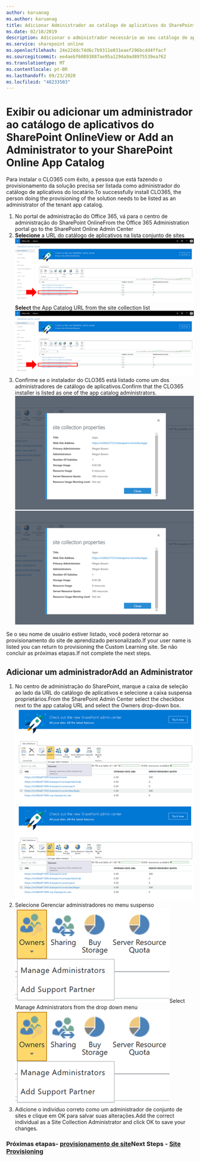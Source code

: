 ```yaml
---
author: karuanag
ms.author: karuanag
title: Adicionar Administrador ao catálogo de aplicativos do SharePoint Online
ms.date: 02/10/2019
description: Adicionar o administrador necessário ao seu catálogo de aplicativos
ms.service: sharepoint online
ms.openlocfilehash: 24e22ddc74d6c7b9311e031eaef296bcdd4ffacf
ms.sourcegitcommit: ee4aebf60893887ae95a1294a9ad8975539ea762
ms.translationtype: MT
ms.contentlocale: pt-BR
ms.lasthandoff: 09/23/2020
ms.locfileid: "48233503"
---
```

# <a name="view-or-add-an-administrator-to-your-sharepoint-online-app-catalog"></a><span data-ttu-id="94591-103">Exibir ou adicionar um administrador ao catálogo de aplicativos do SharePoint Online</span><span class="sxs-lookup"><span data-stu-id="94591-103">View or Add an Administrator to your SharePoint Online App Catalog</span></span>

<span data-ttu-id="94591-104">Para instalar o CLO365 com êxito, a pessoa que está fazendo o provisionamento da solução precisa ser listada como administrador do catálogo de aplicativos do locatário.</span><span class="sxs-lookup"><span data-stu-id="94591-104">To successfully install CLO365, the person doing the provisioning of the solution needs to be listed as an administrator of the tenant app catalog.</span></span>

1. <span data-ttu-id="94591-105">No portal de administração do Office 365, vá para o centro de administração do SharePoint Online</span><span class="sxs-lookup"><span data-stu-id="94591-105">From the Office 365 Administration portal go to the SharePoint Online Admin Center</span></span>
1. <span data-ttu-id="94591-106">**Selecione** a URL do catálogo de aplicativos na lista conjunto de sites ![appadmin_url.png](media/appadmin_url.png)</span><span class="sxs-lookup"><span data-stu-id="94591-106">**Select** the App Catalog URL from the site collection list ![appadmin_url.png](media/appadmin_url.png)</span></span>
1. <span data-ttu-id="94591-107">Confirme se o instalador do CLO365 está listado como um dos administradores de catálogo de aplicativos.</span><span class="sxs-lookup"><span data-stu-id="94591-107">Confirm that the CLO365 installer is listed as one of the app catalog administrators.</span></span>
<span data-ttu-id="94591-108">![appadmin_dialog.png](media/appadmin_dialog.png)</span><span class="sxs-lookup"><span data-stu-id="94591-108">![appadmin_dialog.png](media/appadmin_dialog.png)</span></span>

<span data-ttu-id="94591-109">Se o seu nome de usuário estiver listado, você poderá retornar ao provisionamento do site de aprendizado personalizado.</span><span class="sxs-lookup"><span data-stu-id="94591-109">If your user name is listed you can return to provisioning the Custom Learning site.</span></span>  <span data-ttu-id="94591-110">Se não concluir as próximas etapas.</span><span class="sxs-lookup"><span data-stu-id="94591-110">If not complete the next steps.</span></span> 

## <a name="add-an-administrator"></a><span data-ttu-id="94591-111">Adicionar um administrador</span><span class="sxs-lookup"><span data-stu-id="94591-111">Add an Administrator</span></span>

1. <span data-ttu-id="94591-112">No centro de administração do SharePoint, marque a caixa de seleção ao lado da URL do catálogo de aplicativos e selecione a caixa suspensa proprietários.</span><span class="sxs-lookup"><span data-stu-id="94591-112">From the SharePoint Admin Center select the checkbox next to the app catalog URL and select the Owners drop-down box.</span></span>
<span data-ttu-id="94591-113">![appadmin_owner.png](media/appadmin_owner.png)</span><span class="sxs-lookup"><span data-stu-id="94591-113">![appadmin_owner.png](media/appadmin_owner.png)</span></span>
1. <span data-ttu-id="94591-114">Selecione Gerenciar administradores no menu suspenso ![appadmin_owner.png](media/appadmin_manage.png)</span><span class="sxs-lookup"><span data-stu-id="94591-114">Select Manage Administrators from the drop down menu ![appadmin_owner.png](media/appadmin_manage.png)</span></span>
1. <span data-ttu-id="94591-115">Adicione o indivíduo correto como um administrador de conjunto de sites e clique em OK para salvar suas alterações.</span><span class="sxs-lookup"><span data-stu-id="94591-115">Add the correct individual as a Site Collection Administrator and click OK to save your changes.</span></span>

### <a name="next-steps---site-provisioning"></a><span data-ttu-id="94591-116">Próximas etapas- [provisionamento de site](installsitepackage.md)</span><span class="sxs-lookup"><span data-stu-id="94591-116">Next Steps - [Site Provisioning](installsitepackage.md)</span></span>
